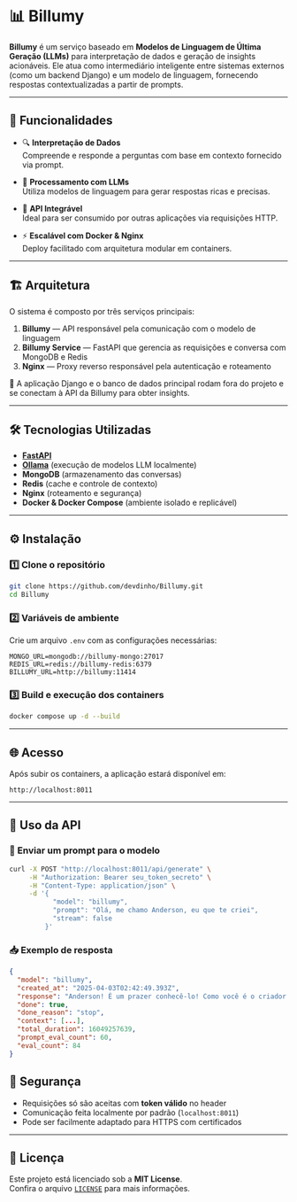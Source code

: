 # 📊 Billumy

**Billumy** é um serviço baseado em **Modelos de Linguagem de Última Geração (LLMs)** para interpretação de dados e geração de insights acionáveis. Ele atua como intermediário inteligente entre sistemas externos (como um backend Django) e um modelo de linguagem, fornecendo respostas contextualizadas a partir de prompts.

---

## 🚀 Funcionalidades

- 🔍 **Interpretação de Dados**  
  Compreende e responde a perguntas com base em contexto fornecido via prompt.

- 🤖 **Processamento com LLMs**  
  Utiliza modelos de linguagem para gerar respostas ricas e precisas.

- 🔗 **API Integrável**  
  Ideal para ser consumido por outras aplicações via requisições HTTP.

- ⚡ **Escalável com Docker & Nginx**  
  Deploy facilitado com arquitetura modular em containers.

---

## 🏗 Arquitetura

O sistema é composto por três serviços principais:

1. **Billumy** — API responsável pela comunicação com o modelo de linguagem  
2. **Billumy Service** — FastAPI que gerencia as requisições e conversa com MongoDB e Redis  
3. **Nginx** — Proxy reverso responsável pela autenticação e roteamento  

🔌 A aplicação Django e o banco de dados principal rodam fora do projeto e se conectam à API da Billumy para obter insights.

---

## 🛠 Tecnologias Utilizadas

- **[FastAPI](https://fastapi.tiangolo.com/)**  
- **[Ollama](https://ollama.com/)** (execução de modelos LLM localmente)  
- **MongoDB** (armazenamento das conversas)  
- **Redis** (cache e controle de contexto)  
- **Nginx** (roteamento e segurança)  
- **Docker & Docker Compose** (ambiente isolado e replicável)  

---

## ⚙️ Instalação

### 1️⃣ Clone o repositório  
```bash
git clone https://github.com/devdinho/Billumy.git
cd Billumy
```

### 2️⃣ Variáveis de ambiente  
Crie um arquivo `.env` com as configurações necessárias:

```env
MONGO_URL=mongodb://billumy-mongo:27017
REDIS_URL=redis://billumy-redis:6379
BILLUMY_URL=http://billumy:11414
```

### 3️⃣ Build e execução dos containers  
```bash
docker compose up -d --build
```

---

## 🌐 Acesso

Após subir os containers, a aplicação estará disponível em:  
```
http://localhost:8011
```

---

## 📡 Uso da API

### 🔹 Enviar um prompt para o modelo
```bash
curl -X POST "http://localhost:8011/api/generate" \
     -H "Authorization: Bearer seu_token_secreto" \
     -H "Content-Type: application/json" \
     -d '{
           "model": "billumy",
           "prompt": "Olá, me chamo Anderson, eu que te criei",
           "stream": false
         }'
```

### 📥 Exemplo de resposta
```json
{
  "model": "billumy",
  "created_at": "2025-04-03T02:42:49.393Z",
  "response": "Anderson! É um prazer conhecê-lo! Como você é o criador...",
  "done": true,
  "done_reason": "stop",
  "context": [...],
  "total_duration": 16049257639,
  "prompt_eval_count": 60,
  "eval_count": 84
}
```

## 🔐 Segurança

- Requisições só são aceitas com **token válido** no header  
- Comunicação feita localmente por padrão (`localhost:8011`)  
- Pode ser facilmente adaptado para HTTPS com certificados

---

## 📄 Licença

Este projeto está licenciado sob a **MIT License**.  
Confira o arquivo [`LICENSE`](LICENSE) para mais informações.
